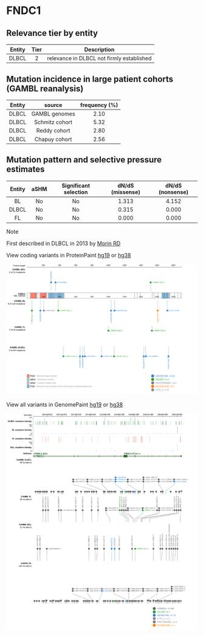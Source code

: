 # FNDC1

## Relevance tier by entity

|Entity|Tier|Description                              |
|:------:|:----:|-----------------------------------------|
|DLBCL |2   |relevance in DLBCL not firmly established|

## Mutation incidence in large patient cohorts (GAMBL reanalysis)

|Entity|source        |frequency (%)|
|:------:|:--------------:|:-------------:|
|DLBCL |GAMBL genomes |2.10         |
|DLBCL |Schmitz cohort|5.32         |
|DLBCL |Reddy cohort  |2.80         |
|DLBCL |Chapuy cohort |2.56         |

## Mutation pattern and selective pressure estimates

|Entity|aSHM|Significant selection|dN/dS (missense)|dN/dS (nonsense)|
|:------:|:----:|:---------------------:|:----------------:|:----------------:|
|BL    |No  |No                   |1.313           |4.152           |
|DLBCL |No  |No                   |0.315           |0.000           |
|FL    |No  |No                   |0.000           |0.000           |


> [!NOTE]
> First described in DLBCL in 2013 by [Morin RD](https://pubmed.ncbi.nlm.nih.gov/23699601)


View coding variants in ProteinPaint [hg19](https://www.bcgsc.ca/downloads/morinlab/GAMBL/test/genes/FNDC1_protein.html)  or [hg38](https://www.bcgsc.ca/downloads/morinlab/GAMBL/test/genes/FNDC1_protein_hg38.html)

![image](images/proteinpaint/FNDC1_NM_032532.svg)

View all variants in GenomePaint [hg19](https://www.bcgsc.ca/downloads/morinlab/GAMBL/test/genes/FNDC1.html)  or [hg38](https://www.bcgsc.ca/downloads/morinlab/GAMBL/test/genes/FNDC1_hg38.html)

![image](images/proteinpaint/FNDC1.svg)
